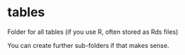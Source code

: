 # tables

Folder for all tables (if you use R, often stored as Rds files)

You can create further sub-folders if that makes sense.
